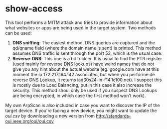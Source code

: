 # show-access
This tool performs a MITM attack and tries to provide information about what websites or apps are being used in the target system.
Two methods can be used:
1. **DNS sniffing**: The easiest method. DNS queries are captured and the qd/qname field (where the domain name is sent) is printed. This method assumes DNS traffic is sent through the port 53, which is the usual case.
2. **Reverse-DNS**: This one is a bit trickier. It is usual to find the PTR register (used mainly for reverse DNS lookups) have weird names that do not give you any hint about the actual website (eg. google.com have at this moment the ip 172.217.164.142 associated, but when you performe de reverse DNS Lookup, it returns iad30s24-in-f14.1e100.net). I suspect this is mostly due to Load Balancing, but in this case it also increase the security. This method shoul only be used if you suspect DNS Lookups are being encrypted, in which case the first method won't work).

My own ArpScan is also included in case you want to discover the IP of the target device.
If you're facing a new device, you might want to update the *oui.csv* by downloading a new version from http://standards-oui.ieee.org/oui/oui.csv
